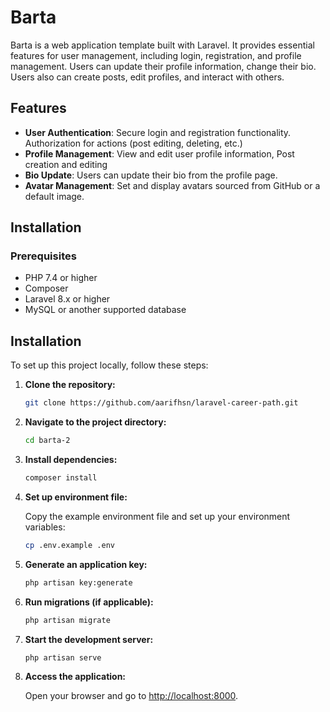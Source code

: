 # Barta

Barta is a web application template built with Laravel. It provides essential features for user management, including login, registration, and profile management. Users can update their profile information, change their bio. Users also can create posts, edit profiles, and interact with others.

## Features

-   **User Authentication**: Secure login and registration functionality. Authorization for actions (post editing, deleting, etc.)
-   **Profile Management**: View and edit user profile information, Post creation and editing
-   **Bio Update**: Users can update their bio from the profile page.
-   **Avatar Management**: Set and display avatars sourced from GitHub or a default image.

## Installation

### Prerequisites

-   PHP 7.4 or higher
-   Composer
-   Laravel 8.x or higher
-   MySQL or another supported database

## Installation

To set up this project locally, follow these steps:

1. **Clone the repository:**

    ```bash
    git clone https://github.com/aarifhsn/laravel-career-path.git
    ```

2. **Navigate to the project directory:**

    ```bash
    cd barta-2
    ```

3. **Install dependencies:**

    ```bash
    composer install
    ```

4. **Set up environment file:**

    Copy the example environment file and set up your environment variables:

    ```bash
    cp .env.example .env
    ```

5. **Generate an application key:**

    ```bash
    php artisan key:generate
    ```

6. **Run migrations (if applicable):**

    ```bash
    php artisan migrate
    ```

7. **Start the development server:**

    ```bash
    php artisan serve
    ```

8. **Access the application:**

    Open your browser and go to [http://localhost:8000](http://localhost:8000).
